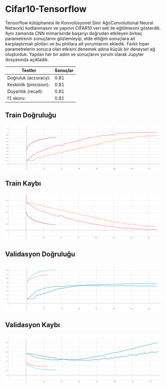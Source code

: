 # Cifar10-Tensorflow
Tensorflow kütüphanesi ile Konvolüsyonel Sinir Ağı(Convolutional Neural Network) kodlanmasını ve yapının CIFAR10 veri seti ile eğitilmesini gösterdik. Aynı zamanda CNN mimarisinde başarıyı doğrudan etkileyen birkaç parametrenin sonuçlarını gözlemleyip, elde ettiğim sonuçlara ait karşılaştırmalı plotları ve bu plotlara ait yorumlarımı ekledik. Farklı hiper parametrelerin sonuca olan etkisini denemek adına küçük bir deneysel ağ oluşturduk. Yapılan her bir adım ve sonuçlarını yorum olarak Jupyter dosyasında açıkladık.

Testler | Sonuçlar
------------ | -------------
Doğruluk (accuracy): | 0.81
Keskinlik (precision): | 0.81
Duyarlılık (recall): | 0.81
f1 skoru: | 0.81 


## Train Doğruluğu
![Train Doğruluğu](Train-Accuracy.png)

## Train Kaybı
![Train Kaybı](Train-Loss.png)

## Validasyon Doğruluğu
![Validasyon Doğruluğu](Validation-Accuracy.png)

## Validasyon Kaybı
![Validasyon Kaybı](Validation-Loss.png)
